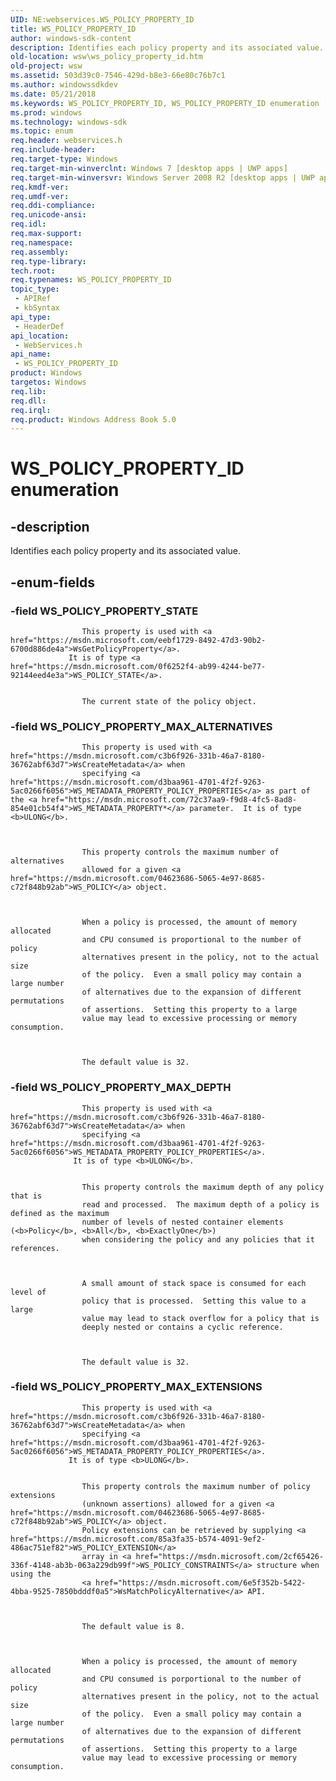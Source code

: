 ```yaml
---
UID: NE:webservices.WS_POLICY_PROPERTY_ID
title: WS_POLICY_PROPERTY_ID
author: windows-sdk-content
description: Identifies each policy property and its associated value.
old-location: wsw\ws_policy_property_id.htm
old-project: wsw
ms.assetid: 503d39c0-7546-429d-b8e3-66e80c76b7c1
ms.author: windowssdkdev
ms.date: 05/21/2018
ms.keywords: WS_POLICY_PROPERTY_ID, WS_POLICY_PROPERTY_ID enumeration [Web Services for Windows], WS_POLICY_PROPERTY_MAX_ALTERNATIVES, WS_POLICY_PROPERTY_MAX_DEPTH, WS_POLICY_PROPERTY_MAX_EXTENSIONS, WS_POLICY_PROPERTY_STATE, webservices/WS_POLICY_PROPERTY_ID, webservices/WS_POLICY_PROPERTY_MAX_ALTERNATIVES, webservices/WS_POLICY_PROPERTY_MAX_DEPTH, webservices/WS_POLICY_PROPERTY_MAX_EXTENSIONS, webservices/WS_POLICY_PROPERTY_STATE, wsw.ws_policy_property_id
ms.prod: windows
ms.technology: windows-sdk
ms.topic: enum
req.header: webservices.h
req.include-header: 
req.target-type: Windows
req.target-min-winverclnt: Windows 7 [desktop apps | UWP apps]
req.target-min-winversvr: Windows Server 2008 R2 [desktop apps | UWP apps]
req.kmdf-ver: 
req.umdf-ver: 
req.ddi-compliance: 
req.unicode-ansi: 
req.idl: 
req.max-support: 
req.namespace: 
req.assembly: 
req.type-library: 
tech.root: 
req.typenames: WS_POLICY_PROPERTY_ID
topic_type:
 - APIRef
 - kbSyntax
api_type:
 - HeaderDef
api_location:
 - WebServices.h
api_name:
 - WS_POLICY_PROPERTY_ID
product: Windows
targetos: Windows
req.lib: 
req.dll: 
req.irql: 
req.product: Windows Address Book 5.0
---
```


# WS_POLICY_PROPERTY_ID enumeration


## -description


Identifies each policy property and its associated
                value.
            


## -enum-fields




### -field WS_POLICY_PROPERTY_STATE


                    This property is used with <a href="https://msdn.microsoft.com/eebf1729-8492-47d3-90b2-6700d886de4a">WsGetPolicyProperty</a>.
                 It is of type <a href="https://msdn.microsoft.com/0f6252f4-ab99-4244-be77-92144eed4e3a">WS_POLICY_STATE</a>.


                    The current state of the policy object.


### -field WS_POLICY_PROPERTY_MAX_ALTERNATIVES


                    This property is used with <a href="https://msdn.microsoft.com/c3b6f926-331b-46a7-8180-36762abf63d7">WsCreateMetadata</a> when
                    specifying <a href="https://msdn.microsoft.com/d3baa961-4701-4f2f-9263-5ac0266f6056">WS_METADATA_PROPERTY_POLICY_PROPERTIES</a> as part of the <a href="https://msdn.microsoft.com/72c37aa9-f9d8-4fc5-8ad8-854e01cb54f4">WS_METADATA_PROPERTY*</a> parameter.  It is of type <b>ULONG</b>.
                


                    This property controls the maximum number of alternatives
                    allowed for a given <a href="https://msdn.microsoft.com/04623686-5065-4e97-8685-c72f848b92ab">WS_POLICY</a> object.
                


                    When a policy is processed, the amount of memory allocated 
                    and CPU consumed is proportional to the number of policy
                    alternatives present in the policy, not to the actual size
                    of the policy.  Even a small policy may contain a large number
                    of alternatives due to the expansion of different permutations
                    of assertions.  Setting this property to a large
                    value may lead to excessive processing or memory consumption.
                


                    The default value is 32.
                


### -field WS_POLICY_PROPERTY_MAX_DEPTH


                    This property is used with <a href="https://msdn.microsoft.com/c3b6f926-331b-46a7-8180-36762abf63d7">WsCreateMetadata</a> when
                    specifying <a href="https://msdn.microsoft.com/d3baa961-4701-4f2f-9263-5ac0266f6056">WS_METADATA_PROPERTY_POLICY_PROPERTIES</a>.
                  It is of type <b>ULONG</b>.


                    This property controls the maximum depth of any policy that is
                    read and processed.  The maximum depth of a policy is defined as the maximum
                    number of levels of nested container elements (<b>Policy</b>, <b>All</b>, <b>ExactlyOne</b>)
                    when considering the policy and any policies that it references.
                


                    A small amount of stack space is consumed for each level of
                    policy that is processed.  Setting this value to a large
                    value may lead to stack overflow for a policy that is 
                    deeply nested or contains a cyclic reference.
                


                    The default value is 32.
                


### -field WS_POLICY_PROPERTY_MAX_EXTENSIONS


                    This property is used with <a href="https://msdn.microsoft.com/c3b6f926-331b-46a7-8180-36762abf63d7">WsCreateMetadata</a> when
                    specifying <a href="https://msdn.microsoft.com/d3baa961-4701-4f2f-9263-5ac0266f6056">WS_METADATA_PROPERTY_POLICY_PROPERTIES</a>.
                 It is of type <b>ULONG</b>.


                    This property controls the maximum number of policy extensions 
                    (unknown assertions) allowed for a given <a href="https://msdn.microsoft.com/04623686-5065-4e97-8685-c72f848b92ab">WS_POLICY</a> object. 
                    Policy extensions can be retrieved by supplying <a href="https://msdn.microsoft.com/85a3fa35-b574-4091-9ef2-486ac751ef82">WS_POLICY_EXTENSION</a> 
                    array in <a href="https://msdn.microsoft.com/2cf65426-336f-4148-ab3b-063a229db99f">WS_POLICY_CONSTRAINTS</a> structure when using the 
                    <a href="https://msdn.microsoft.com/6e5f352b-5422-4bba-9525-7850bdddf0a5">WsMatchPolicyAlternative</a> API.
                


                    The default value is 8.
                


                    When a policy is processed, the amount of memory allocated 
                    and CPU consumed is porportional to the number of policy
                    alternatives present in the policy, not to the actual size
                    of the policy.  Even a small policy may contain a large number
                    of alternatives due to the expansion of different permutations
                    of assertions.  Setting this property to a large
                    value may lead to excessive processing or memory consumption.
                

